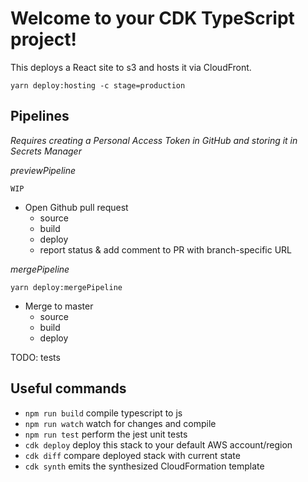 # Welcome to your CDK TypeScript project!

This deploys a React site to s3 and hosts it via CloudFront.

`yarn deploy:hosting -c stage=production`


##  Pipelines

*Requires creating a Personal Access Token in GitHub and storing it in Secrets Manager*

*previewPipeline*

`WIP`

- Open Github pull request
  - source
  - build
  - deploy
  - report status & add comment to PR with branch-specific URL

*mergePipeline*

`yarn deploy:mergePipeline`

- Merge to master
  - source
  - build
  - deploy

TODO: tests



## Useful commands

 * `npm run build`   compile typescript to js
 * `npm run watch`   watch for changes and compile
 * `npm run test`    perform the jest unit tests
 * `cdk deploy`      deploy this stack to your default AWS account/region
 * `cdk diff`        compare deployed stack with current state
 * `cdk synth`       emits the synthesized CloudFormation template
